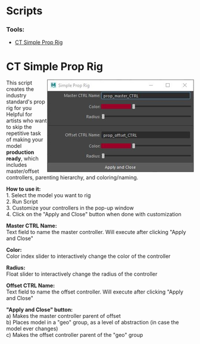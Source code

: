 <p></p>
<div>
    <h1> Scripts </h1>
    <h3><b>Tools:</b></h3>
    <ul>
        <li><a href="#-ct-simple-prop-rig-">CT Simple Prop Rig</a></li>
    </ul>
</div>
<div>
    <!-- CT Simple Prop Rig -->
    <h1> CT Simple Prop Rig </h1>
    <img src="./media/ct_ui_simple_prop_rig.jpg" align="right" alt="CT Simple Prop Rig GUI">
    <p>This script creates the industry standard's prop rig for you<br>Helpful for artists who want to skip the repetitive task 
    of making your model <b>production ready</b>, which includes master/offset controllers, parenting hierarchy, and coloring/naming.</p>
    <p><b>How to use it:</b>
    <br>1. Select the model you want to rig
    <br>2. Run Script
    <br>3. Customize your controllers in the pop-up window
    <br>4. Click on the "Apply and Close" button when done with customization</p>
    <p><b>Master CTRL Name: </b><br>Text field to name the master controller. Will execute after clicking "Apply and Close"</p>
    <p><b>Color: </b><br>Color index slider to interactively change the color of the controller</p>
    <p><b>Radius: </b><br>Float slider to interactively change the radius of the controller</p>
    <p><b>Offset CTRL Name: </b><br>Text field to name the offset controller. Will execute after clicking "Apply and Close"</p>
    <p><b>"Apply and Close" button: </b>
    <br>a) Makes the master controller parent of offset
    <br>b) Places model in a "geo" group, as a level of abstraction (in case the model ever changes)
    <br>c) Makes the offset controller parent of the "geo" group </p>
    <br>
</div>